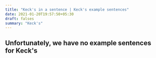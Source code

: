 ```yaml
---
title: "Keck's in a sentence | Keck's example sentences"
date: 2021-01-20T19:57:50+05:30
draft: falses
summary: "Keck's"
---
```

## Unfortunately, we have no example sentences for Keck's                 
